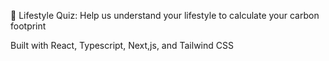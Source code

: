  🌱 Lifestyle Quiz: Help us understand your lifestyle to calculate your carbon footprint

 Built with React, Typescript, Next,js, and Tailwind CSS
